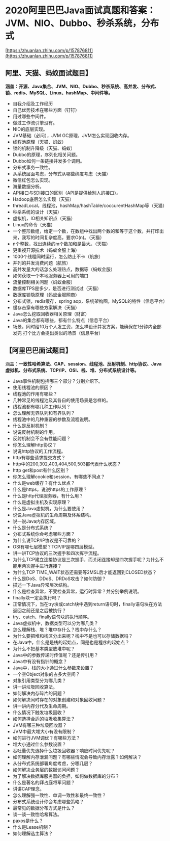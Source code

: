 # 2020阿里巴巴Java面试真题和答案：JVM、NIO、Dubbo、秒杀系统，分布式

[https://zhuanlan.zhihu.com/p/157876811](https://zhuanlan.zhihu.com/p/157876811)

## 阿里、天猫、蚂蚁面试题目】

**涵盖：开源、Java集合、JVM、NIO、Dubbo、秒杀系统、高并发、分布式、锁、redis、MySQL、Linux、hashMap、中间件等。**

- 自我介绍及工作经历
- 自己优势技术在哪些方面（钉钉）
- 用过哪些中间件。
- 做过工作流引擎没有。
- NIO的底层实现。
- JVM基础（必问），JVM GC原理，JVM怎么实现回收内存。
- 线程池原理（天猫、蚂蚁）
- 锁的机制升降级（天猫、蚂蚁）
- Dubbo的原理，序列化相关问题。
- Dubbo如何一条链接并发多个调用。
- 分布式事务一致性。
- 从系统层面考虑，分布式从哪些纬度考虑（天猫）
- 微信红包怎么实现。
- 海量数据分析。
- API接口与SDI接口的区别（API是提供给别人的接口）。
- Hadoop底层怎么实现（天猫）
- threadLocal，线程池，hashMap/hashTable/coccurentHashMap等（天猫）
- 秒杀系统的设计（天猫）
- 虚拟机，IO相关知识点（天猫）
- Linux的命令（天猫）
- 一个整形数组，给定一个数，在数组中找出两个数的和等于这个数，并打印出来，我写的时间复杂度高，要求O(n)。（天猫）
- n个整数，找出连续的m个数加和是最大。（天猫）
- 更重视开源技术（蚂蚁金服上海）
- 1000个线程同时运行，怎么防止不卡（航旅）
- 并列的并发消费问题（航旅）
- 高并发量大的话怎么处理热点，数据等（蚂蚁金服）
- 如何获取一个本地服务器上可用的端口
- 流量控制相关问题（蚂蚁金服）
- 数据库TPS是多少，是否进行测试过（天猫）
- 数据库锁隐原理（蚂蚁金服网商）
- 分布式锁，redis缓存，spring aop，系统架构图，MySQL的特性（信息平台）
- 缓存击穿有哪些方案解决（天猫）
- Java怎么挖取回收器相关原理（财富）
- Java的集合都有哪些，都有什么特点（信息平台）
- 场景，同时给10万个人发工资，怎么样设计并发方案，能确保在1分钟内全部发完 打个比方会提出类似的场景（信息平台）

## **【阿里巴巴面试题目】**

涵盖：**一致性哈希算法、CAP、session、线程池、反射机制、http协议、Java虚拟机、分布式系统、TCP/IP、OSI、栈、堆、分布式系统设计等。**

- Java事件机制包括哪三个部分？分别介绍下。
- 使用线程池的原因？
- 线程池的作用有哪些？
- 几种常见的线程池及其各自的使用场景是怎样的。
- 线程池都有哪几种工作队列？
- 怎么理解无界队列和有界队列？
- 线程池中的几种重要的参数及流程说明。
- 什么是反射机制？
- 说说反射机制的作用。
- 反射机制会不会有性能问题？
- 你怎么理解http协议？
- 说说http协议的工作流程。
- http有哪些请求提交方式？
- http中的200,302,403,404,500,503都代表什么状态？
- http get和post有什么区别？
- 你怎么理解cookie和session，有哪些不同点？
- 什么是web缓存？有什么优点？
- 什么是https，说说https的工作原理？
- 什么是http代理服务器，有什么用？
- 什么是虚拟主机及实现原理？
- 什么是Java虚拟机，为什么要使用？
- 说说Java虚拟机的生命周期及体系结构。
- 说一说Java内存区域。
- 什么是分布式系统？
- 分布式系统你会考虑哪些方面？
- 为什么说TCP/IP协议是不可靠的？
- OSI有哪七层模型？TCP/IP是哪四层模型。
- 讲一讲TCP协议的三次握手和四次挥手流程。
- 为什么TCP建立连接协议是三次握手，而关闭连接却是四次握手呢？为什么不能用两次握手进行连接？
- 为什么TCP TIME_WAIT状态还需要等2MSL后才能返回到CLOSED状态？
- 什么是DoS、DDoS、DRDoS攻击？如何防御？
- 描述一下Java异常层次结构。
- 什么是检查异常，不受检查异常，运行时异常？并分别举例说明。
- finally块一定会执行吗？
- 正常情况下，当在try块或catch块中遇到return语句时，finally语句块在方法返回之前还是之后被执行？
- try、catch、finally语句块的执行顺序。
- Java虚拟机中，数据类型可以分为哪几类？
- 怎么理解栈、堆？堆中存什么？栈中存什么？
- 为什么要把堆和栈区分出来呢？栈中不是也可以存储数据吗？
- 在Java中，什么是是栈的起始点，同是也是程序的起始点？
- 为什么不把基本类型放堆中呢？
- Java中的参数传递时传值呢？还是传引用？
- Java中有没有指针的概念？
- Java中，栈的大小通过什么参数来设置？
- 一个空Object对象的占多大空间？
- 对象引用类型分为哪几类？
- 讲一讲垃圾回收算法。
- 如何解决内存碎片的问题？
- 如何解决同时存在的对象创建和对象回收问题？
- 讲一讲内存分代及生命周期。
- 什么情况下触发垃圾回收？
- 如何选择合适的垃圾收集算法？
- JVM有哪三种垃圾回收器？
- JVM中最大堆大小有没有限制？
- 如何进行JVM调优？有哪些方法？
- 堆大小通过什么参数设置？
- 吞吐量优先选择什么垃圾回收器？响应时间优先呢？
- 如何理解内存泄漏问题？有哪些情况会导致内存泄露？如何解决？
- 从分布式系统部署角度考虑，分哪几层？
- 如何解决业务层的数据访问问题？
- 为了解决数据库服务器的负担，如何做数据库的分布？
- 什么是著名的拜占庭将军问题？
- 讲讲CAP理念。
- 怎么理解强一致性、单调一致性和最终一致性？
- 分布式系统设计你会考虑哪些策略？
- 最常见的数据分布方式是什么？
- 谈一谈一致性哈希算法。
- paxos是什么？
- 什么是Lease机制？
- 如何理解选主算法？
